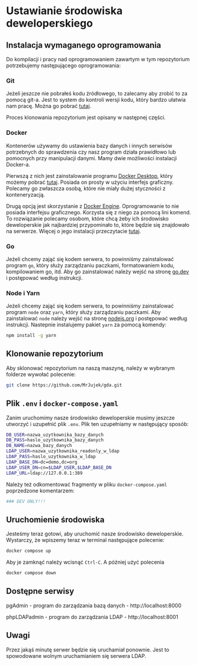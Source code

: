 # Ustawianie środowiska deweloperskiego

## Instalacja wymaganego oprogramowania

Do kompilacji i pracy nad oprogramowaniem zawartym w tym repozytorium
potrzebujemy następującego oprogramowania:

### Git

Jeżeli jeszcze nie pobrałeś kodu źródłowego, to zalecamy aby zrobić to za
pomocą git-a. Jest to system do kontroli wersji kodu, który bardzo ułatwia nam
pracę. Można go pobrać [tutaj](https://git-scm.com/downloads).

Proces klonowania repozytorium jest opisany w następnej części.

### Docker

Kontenerów używamy do ustawienia bazy danych i innych serwisów potrzebnych do
sprawdzenia czy nasz program działa prawidłowo lub pomocnych przy manipulacji
danymi. Mamy dwie możliwości instalacji Docker-a.

Pierwszą z nich jest zainstalowanie programu
[Docker Desktop](https://docs.docker.com/desktop/), który możemy pobrać
[tutaj](https://www.docker.com/get-started/). Posiada on prosty w użyciu
interfejs graficzny. Polecamy go zwłaszcza osobą, które nie miały dużej
styczności z konteneryzacją.

Drugą opcją jest skorzystanie z
[Docker Engine](https://docs.docker.com/engine/). Oprogramowanie to nie posiada
interfejsu graficznego. Korzysta się z niego za pomocą lini komend. To
rozwiązanie polecamy osobom, które chcą żeby ich środowisko deweloperskie jak
najbardziej przypominało to, które będzie się znajdowało na serwerze. Więcej
o jego instalacji przeczytacie [tutaj](https://docs.docker.com/engine/install/).

### Go

Jeżeli chcemy zająć się kodem serwera, to powinniśmy zainstalować program `go`,
który służy zarządzaniu paczkami, formatowaniem kodu, kompilowaniem go, itd.
Aby go zainstalować należy wejść na stronę [go.dev](https://go.dev/doc/install)
i postępować według instrukcji.


### Node i Yarn

Jeżeli chcemy zająć się kodem serwera, to powinniśmy zainstalować program `node` oraz `yarn`,
który służy zarządzaniu paczkami.
Aby zainstalować `node` należy wejść na stronę [nodejs.org](https://nodejs.org/en/download)
i postępować według instrukcji.
Nastepnie instalujemy pakiet `yarn` za pomocą komendy:
```sh
npm install -g yarn
```

## Klonowanie repozytorium

Aby sklonować repozytorium na naszą maszynę, należy w wybranym folderze wywołać
polecenie:

```sh
git clone https://github.com/MrJujek/gda.git
```

## Plik `.env` i `docker-compose.yaml`

Zanim uruchomimy nasze środowisko deweloperskie musimy jeszcze utworzyć
i uzupełnić plik `.env`. Plik ten uzupełniamy w następujący sposób:

```sh
DB_USER=nazwa_uzytkownika_bazy_danych
DB_PASS=haslo_uzytkownika_bazy_danych
DB_NAME=nazwa_bazy_danych
LDAP_USER=nazwa_uzytkownika_readonly_w_ldap
LDAP_PASS=haslo_uzytkownika_w_ldap
LDAP_BASE_DN=dc=demo,dc=org
LDAP_USER_DN=cn=$LDAP_USER,$LDAP_BASE_DN
LDAP_URL=ldap://127.0.0.1:389
```

Należy też odkomentować fragmenty w pliku `docker-compose.yaml` poprzedzone
komentarzem:
```yaml
### DEV ONLY!!!
```

## Uruchomienie środowiska

Jesteśmy teraz gotowi, aby uruchomić nasze środowisko deweloperskie. Wystarczy,
że wpiszemy teraz w terminal następujące polecenie:

```sh
docker compose up
```

Aby je zamknąć należy wcisnąć `Ctrl-C`. A później użyć polecenia

```sh
docker compose down
```

## Dostępne serwisy

pgAdmin - program do zarządzania bazą danych - http://localhost:8000

phpLDAPadmin - program do zarządzania LDAP - http://localhost:8001

## Uwagi

Przez jakąś minutę serwer będzie się uruchamiał ponownie. Jest to spowodowane
wolnym uruchamianiem się serwera LDAP.

